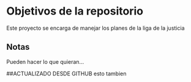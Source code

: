 # Objetivos de la repositorio

Este proyecto se encarga de manejar los planes de la liga de la justicia


## Notas
Pueden hacer lo que quieran...

##ACTUALIZADO DESDE GITHUB
esto tambien
